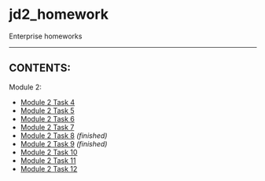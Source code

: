 # jd2_homework
Enterprise homeworks

---

## CONTENTS:
Module 2: 
* [Module 2 Task 4][m2t4]
* [Module 2 Task 5][m2t5]
* [Module 2 Task 6][m2t6]
* [Module 2 Task 7][m2t7]
* [Module 2 Task 8][m2t8] *(finished)*
* [Module 2 Task 9][m2t9] *(finished)*
* [Module 2 Task 10][m2t10]
* [Module 2 Task 11][m2t11]
* [Module 2 Task 12][m2t12]

[m2t4]: https://github.com/yoricsv/jd2_homework/tree/master/task4_m2
[m2t5]: https://github.com/yoricsv/jd2_homework/tree/master/task5_m2
[m2t6]: https://github.com/yoricsv/jd2_homework/tree/master/task6_m2
[m2t7]: https://github.com/yoricsv/jd2_homework/tree/master/task7_m2
[m2t8]: https://github.com/yoricsv/jd2_homework/tree/master/task8_m2
[m2t9]: https://github.com/yoricsv/jd2_homework/tree/master/task9_m2
[m2t10]: https://github.com/yoricsv/jd2_homework/tree/master/task10_m2
[m2t11]: https://github.com/yoricsv/jd2_homework/tree/master/task11_m2
[m2t12]: https://github.com/yoricsv/jd2_homework/tree/master/task12_m2
